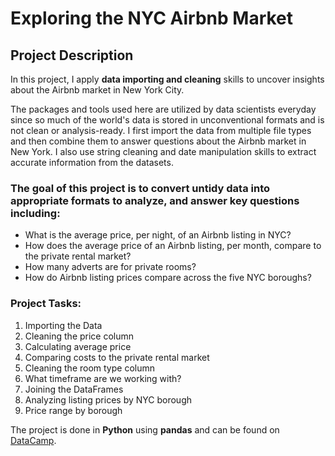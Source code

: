 # Exploring the NYC Airbnb Market

## Project Description

In this project, I apply **data importing and cleaning** skills to uncover insights about the Airbnb market in New York City.

The packages and tools used here are utilized by data scientists everyday since so much of the world's data is stored in unconventional formats and is not clean or analysis-ready. I first import the data from multiple file types and then combine them to answer questions about the Airbnb market in New York. I also use string cleaning and date manipulation skills to extract accurate information from the datasets. 

### The goal of this project is to convert untidy data into appropriate formats to analyze, and answer key questions including:

- What is the average price, per night, of an Airbnb listing in NYC?
- How does the average price of an Airbnb listing, per month, compare to the private rental market?
- How many adverts are for private rooms?
- How do Airbnb listing prices compare across the five NYC boroughs?

### Project Tasks:

1. Importing the Data
2. Cleaning the price column
3. Calculating average price
4. Comparing costs to the private rental market
5. Cleaning the room type column
6. What timeframe are we working with?
7. Joining the DataFrames
8. Analyzing listing prices by NYC borough
9. Price range by borough

The project is done in **Python** using **pandas** and can be found on [DataCamp](https://www.datacamp.com/).
